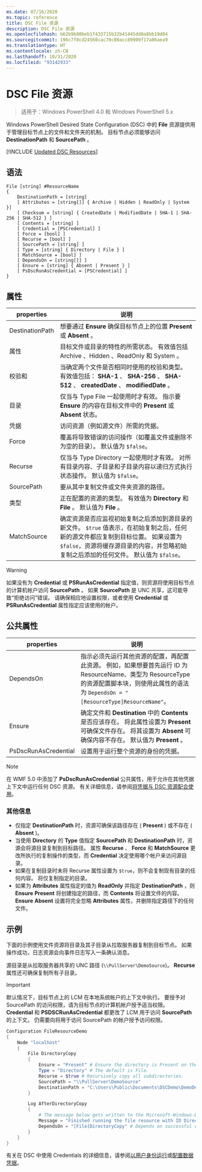 ```yaml
---
ms.date: 07/16/2020
ms.topic: reference
title: DSC File 资源
description: DSC File 资源
ms.openlocfilehash: b62b9b80beb1f433715b32b41445dd0a8bb19d84
ms.sourcegitcommit: 196c7f8cd24560cac70c88acc89909f17a86aea9
ms.translationtype: HT
ms.contentlocale: zh-CN
ms.lasthandoff: 10/31/2020
ms.locfileid: "93142933"
---
```

# <a name="dsc-file-resource"></a>DSC File 资源

> 适用于：Windows PowerShell 4.0 和 Windows PowerShell 5.x

Windows PowerShell Desired State Configuration (DSC) 中的 **File** 资源提供用于管理目标节点上的文件和文件夹的机制。 目标节点必须能够访问 **DestinationPath** 和 **SourcePath** 。

[!INCLUDE [Updated DSC Resources](../../../../../includes/dsc-resources.md)]

## <a name="syntax"></a>语法

```Syntax
File [string] #ResourceName
{
    DestinationPath = [string]
    [ Attributes = [string[]] { Archive | Hidden | ReadOnly | System }]
    [ Checksum = [string] { CreatedDate | ModifiedDate | SHA-1 | SHA-256 | SHA-512 } ]
    [ Contents = [string] ]
    [ Credential = [PSCredential] ]
    [ Force = [bool] ]
    [ Recurse = [bool] ]
    [ SourcePath = [string] ]
    [ Type = [string] { Directory | File } ]
    [ MatchSource = [bool] ]
    [ DependsOn = [string[]] ]
    [ Ensure = [string] { Absent | Present } ]
    [ PsDscRunAsCredential = [PSCredential] ]
}
```

## <a name="properties"></a>属性

|properties |说明 |
|---|---|
|DestinationPath |想要通过 **Ensure** 确保目标节点上的位置 **Present** 或 **Absent** 。 |
|属性 |目标文件或目录的特性的所需状态。 有效值包括 Archive  、Hidden  、ReadOnly  和 System  。 |
|校验和 |当确定两个文件是否相同时使用的校验和类型。 有效值包括： **SHA-1** 、 **SHA-256** 、 **SHA-512** 、 **createdDate** 、 **modifiedDate** 。 |
|目录 |仅当与 Type  File  一起使用时才有效。 指示要 **Ensure** 的内容在目标文件中的 **Present** 或 **Absent** 状态。 |
|凭据 |访问资源（例如源文件）所需的凭据。 |
|Force |覆盖将导致错误的访问操作（如覆盖文件或删除不为空的目录）。 默认值为 `$false`。 |
|Recurse |仅当与 Type Directory   一起使用时才有效。 对所有目录内容、子目录和子目录内容以递归方式执行状态操作。 默认值为 `$false`。 |
|SourcePath |要从其中复制文件或文件夹资源的路径。 |
|类型 |正在配置的资源的类型。 有效值为 **Directory** 和 **File** 。 默认值为 **File** 。 |
|MatchSource |确定资源是否应监视初始复制之后添加到源目录的新文件。 `$true` 值表示，在初始复制之后，任何新的源文件都应复制到目标位置。 如果设置为 `$false`，资源将缓存源目录的内容，并忽略初始复制之后添加的任何文件。 默认值为 `$false`。 |

> [!WARNING]
> 如果没有为 **Credential** 或 **PSRunAsCredential** 指定值，则资源将使用目标节点的计算机帐户访问 **SourcePath** 。 如果 **SourcePath** 是 UNC 共享，这可能导致“拒绝访问”错误。 请确保相应地设置权限，或者使用 **Credential** 或 **PSRunAsCredential** 属性指定应该使用的帐户。

## <a name="common-properties"></a>公共属性

|properties |说明 |
|---|---|
|DependsOn |指示必须先运行其他资源的配置，再配置此资源。 例如，如果想要首先运行 ID 为 ResourceName、类型为 ResourceType 的资源配置脚本块，则使用此属性的语法为 `DependsOn = "[ResourceType]ResourceName"`。 |
|Ensure |确定文件和 **Destination** 中的 **Contents** 是否应该存在。 将此属性设置为 **Present** 可确保文件存在。 将其设置为 **Absent** 可确保内容不存在。 默认值为 **Present** 。 |
|PsDscRunAsCredential |设置用于运行整个资源的身份的凭据。 |

> [!NOTE]
> 在 WMF 5.0 中添加了 **PsDscRunAsCredential** 公共属性，用于允许在其他凭据上下文中运行任何 DSC 资源。 有关详细信息，请参阅[将凭据与 DSC 资源配合使用](../../../configurations/runasuser.md)。

### <a name="additional-information"></a>其他信息

- 仅指定 **DestinationPath** 时，资源可确保该路径存在 ( **Present** ) 或不存在 ( **Absent** )。
- 当使用 **Directory** 的 **Type** 值指定 **SourcePath** 和 **DestinationPath** 时，资源会将源目录复制到目标路径。 属性 **Recurse** 、 **Force** 和 **MatchSource** 更改所执行的复制操作的类型，而 **Credential** 决定使用哪个帐户来访问源目录。
- 如果在复制目录时未将 Recurse 属性设置为 `$true`，则不会复制现有目录的任何内容。 将仅复制指定的目录。
- 如果为 **Attributes** 属性指定的值为 **ReadOnly** 并指定 **DestinationPath** ，则 **Ensure** **Present** 将创建指定的路径，而 **Contents** 将设置文件的内容。 **Ensure** **Absent** 设置将完全忽略 **Attributes** 属性，并删除指定路径下的任何文件。

## <a name="example"></a>示例

下面的示例使用文件资源将目录及其子目录从拉取服务器复制到目标节点。 如果操作成功，日志资源会向事件日志写入一条确认消息。

源目录是从拉取服务器共享的 UNC 路径 (`\\PullServer\DemoSource`)。 **Recurse** 属性还可确保复制所有子目录。

> [!IMPORTANT]
> 默认情况下，目标节点上的 LCM 在本地系统帐户的上下文中执行。 要授予对 SourcePath 的访问权限，请为目标节点的计算机帐户授予适当权限。 **Credential** 和 **PSDSCRunAsCredential** 都更改了 LCM 用于访问 **SourcePath** 的上下文。 仍需要向将用于访问 SourcePath 的帐户授予访问权限。

```powershell
Configuration FileResourceDemo
{
    Node "localhost"
    {
        File DirectoryCopy
        {
            Ensure = "Present" # Ensure the directory is Present on the target node.
            Type = "Directory" # The default is File.
            Recurse = $true # Recursively copy all subdirectories.
            SourcePath = "\\PullServer\DemoSource"
            DestinationPath = "C:\Users\Public\Documents\DSCDemo\DemoDestination"
        }

        Log AfterDirectoryCopy
        {
            # The message below gets written to the Microsoft-Windows-Desired State Configuration/Analytic log
            Message = "Finished running the file resource with ID DirectoryCopy"
            DependsOn = "[File]DirectoryCopy" # Depends on successful execution of the File resource.
        }
    }
}
```

有关在 DSC 中使用 Credentials 的详细信息，请参阅[以用户身份运行](../../../configurations/runAsUser.md)或[配置数据凭据](../../../configurations/configDataCredentials.md)。
